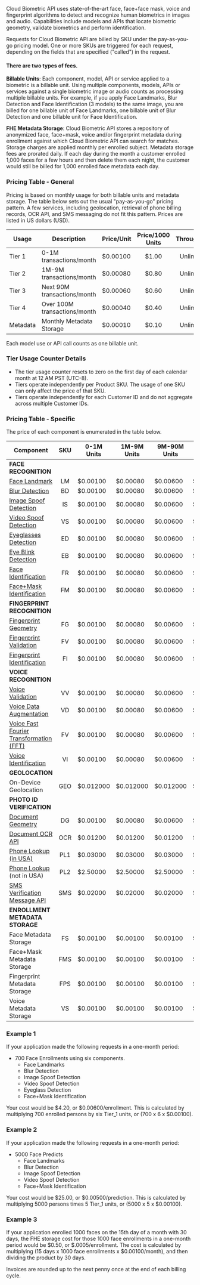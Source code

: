 Cloud Biometric API uses state-of-the-art face, face+face mask, voice and fingerprint algorithms to detect and recognize human biometrics in images and audio. Capabilities include models and APIs that locate biometric geometry, validate biometrics and perform identification. 

Requests for Cloud Biometric API are billed by SKU under the pay-as-you-go pricing model. One or more SKUs are triggered for each request, depending on the fields that are specified ("called") in the request. 

#### There are two types of fees.
**Billable Units**: Each component, model, API or service applied to a biometric is a billable unit. Using multiple components, models, APIs or services against a single biometric image or audio counts as processing multiple billable units. For example, if you apply Face Landmarks, Blur Detection and Face Identification (3 models) to the same image, you are billed for one billable unit of Face Landmarks, one billable unit of Blur Detection and one billable unit for Face Identification. 

**FHE Metadata Storage**: Cloud Biometric API stores a repository of anonymized face, face+mask, voice and/or fingerprint metadata during enrollment against which Cloud Biometric API can search for matches. Storage charges are applied monthly per enrolled subject. Metadata storage fees are prorated daily. If each day during the month a customer enrolled 1,000 faces for a few hours and then delete them each night, the customer would still be billed for 1,000 enrolled face metadata each day. 

### Pricing Table - General

Pricing is based on monthly usage for both billable units and metadata storage. The table below sets out the usual "pay-as-you-go" pricing pattern. A few services, including geolocation, retrieval of phone billing records, OCR API, and SMS messaging do not fit this pattern. Prices are listed in US dollars (USD). 

| Usage | Description | Price/Unit| Price/1000 Units | Throughput |
| ---- | ----------- | ------- | :-----------: | :-----------: | 
| Tier 1 | 0-1M transactions/month | $0.00100 | $1.00 | Unlimited |
| Tier 2 | 1M-9M transactions/month | $0.00080 | $0.80 | Unlimited |
| Tier 3 | Next 90M transactions/month | $0.00060 | $0.60 | Unlimited | 
| Tier 4 | Over 100M transactions/month | $0.00040 | $0.40 | Unlimited |
| Metadata | Monthly Metadata Storage | $0.00010 | $0.10 | Unlimited | 

Each model use or API call counts as one billable unit. 

### Tier Usage Counter Details 
* The tier usage counter resets to zero on the first day of each calendar month at 12 AM PST (UTC-8). 
* Tiers operate independently per Product SKU. The usage of one SKU can only affect the price of that SKU. 
* Tiers operate independently for each Customer ID and do not aggregate across multiple Customer IDs.
 
### Pricing Table - Specific
The price of each component is enumerated in the table below. 

| Component | SKU | 0-1M Units | 1M-9M Units | 9M-90M Units | >100M Units |
| ----------- | :-----: | ----------- | ----------- | ------- | ------- |
| **FACE RECOGNITION** | | | | | 
| [Face Landmark](https://github.com/openinfer/PrivateIdentity/wiki/Biometric-Ingestion-and-Helper-DNNs#face-face-wmask-and-fingerprint-geometry-detection-dnns)| LM | $0.00100 | $0.00080 | $0.00600 | $0.00400 |
| [Blur Detection](https://github.com/openinfer/PrivateIdentity/wiki/Biometric-Ingestion-and-Helper-DNNs#blurry-image-detect-dnn) | BD | $0.00100 | $0.00080 | $0.00600 | $0.00400 |
| [Image Spoof Detection](https://github.com/openinfer/PrivateIdentity/wiki/Biometric-Ingestion-and-Helper-DNNs#video-and-image-spoofing-detection-dnn-spoofing-prevention) | IS | $0.00100 | $0.00080 | $0.00600 | $0.00400 |
| [Video Spoof Detection](https://github.com/openinfer/PrivateIdentity/wiki/Biometric-Ingestion-and-Helper-DNNs#video-and-image-spoofing-detection-dnn-spoofing-prevention) | VS | $0.00100 | $0.00080 | $0.00600 | $0.00400 |
| [Eyeglasses Detection](https://github.com/openinfer/PrivateIdentity/wiki/Biometric-Ingestion-and-Helper-DNNs#active-liveness-dnn-spoofing-prevention) | ED | $0.00100 | $0.00080 | $0.00600 | $0.00400 |
| [Eye Blink Detection](https://github.com/openinfer/PrivateIdentity/wiki/Biometric-Ingestion-and-Helper-DNNs#active-liveness-dnn-spoofing-prevention) | EB | $0.00100 | $0.00080 | $0.00600 | $0.00400 |
| [Face Identification](https://github.com/openinfer/PrivateIdentity/wiki/Biometric-Ingestion-and-Helper-DNNs#face-facemask-and-fingerprint-embedding-dnns) | FR | $0.00100 | $0.00080 | $0.00600 | $0.00400 |
| [Face+Mask Identification](https://github.com/openinfer/PrivateIdentity/wiki/Biometric-Ingestion-and-Helper-DNNs#face-facemask-and-fingerprint-embedding-dnns) | FM | $0.00100 | $0.00080 | $0.00600 | $0.00400 |
| **FINGERPRINT RECOGNITION** | | | | | 
| [Fingerprint Geometry](https://github.com/openinfer/PrivateIdentity/wiki/Biometric-Ingestion-and-Helper-DNNs#face-face-wmask-and-fingerprint-geometry-detection-dnns) | FG | $0.00100 | $0.00080 | $0.00600 | $0.00400 |
| [Fingerprint Validation](https://github.com/openinfer/PrivateIdentity/wiki/Biometric-Ingestion-and-Helper-DNNs#face-face-with-mask--fingerprint-validation-dnns) | FV | $0.00100 | $0.00080 | $0.00600 | $0.00400 |
| [Fingerprint Identification](https://github.com/openinfer/PrivateIdentity/wiki/Biometric-Ingestion-and-Helper-DNNs#face-facemask-and-fingerprint-embedding-dnns) | FI | $0.00100 | $0.00080 | $0.00600 | $0.00400 |
| **VOICE RECOGNITION** | | | | | 
| [Voice Validation](https://github.com/openinfer/PrivateIdentity/wiki/Biometric-Ingestion-and-Helper-DNNs#voice-validation-dnn) | VV | $0.00100 | $0.00080 | $0.00600 | $0.00400 |
| [Voice Data Augmentation](https://github.com/openinfer/PrivateIdentity/wiki/Biometric-Ingestion-and-Helper-DNNs#voice-data-augmentation) | VD | $0.00100 | $0.00080 | $0.00600 | $0.00400 |
| [Voice Fast Fourier Transformation (FFT)](https://github.com/openinfer/PrivateIdentity/wiki/Biometric-Ingestion-and-Helper-DNNs#voice-pulse-code-modulation-pcm-transformation) | FV | $0.00100 | $0.00080 | $0.00600 | $0.00400 |
| [Voice Identification](https://github.com/openinfer/PrivateIdentity/wiki/Biometric-Ingestion-and-Helper-DNNs#voice-embedding-dnn) | VI | $0.00100 | $0.00080 | $0.00600 | $0.00400 |
| **GEOLOCATION** | | | | |
| On-Device Geolocation | GEO | $0.012000 | $0.012000 | $0.012000 | $0.012000 |
| **PHOTO ID VERIFICATION** | | | | | 
| [Document Geometry](https://github.com/openinfer/PrivateIdentity/wiki/Biometric-Ingestion-and-Helper-DNNs#document-geometry-detection-dnns) | DG | $0.00100 | $0.00080 | $0.00600 | $0.00400 |
| [Document OCR API](https://github.com/openinfer/PrivateIdentity/wiki/Biometric-Ingestion-and-Helper-DNNs#document-ocr-api) | OCR | $0.01200 | $0.01200 | $0.01200 | $0.01200 |
| [Phone Lookup (in USA)](https://github.com/openinfer/PrivateIdentity/wiki/Biometric-Ingestion-and-Helper-DNNs#mobile-billing-record-lookup-api) | PL1 | $0.03000 | $0.03000 | $0.03000 | $0.03000 |
| [Phone Lookup](https://github.com/openinfer/PrivateIdentity/wiki/Biometric-Ingestion-and-Helper-DNNs#mobile-billing-record-lookup-api) (not in USA) | PL2 | $2.50000 | $2.50000 | $2.50000 | $2.50000 | 
| [SMS Verification Message API](https://github.com/openinfer/PrivateIdentity/wiki/Biometric-Ingestion-and-Helper-DNNs#sms-verification-message-api) | SMS | $0.02000 | $0.02000 | $0.02000 | $0.02000 | 
| **ENROLLMENT METADATA STORAGE** | | | | |
| Face Metadata Storage | FS | $0.00100 | $0.00100 | $0.00100 | $0.00100 | 
| Face+Mask Metadata Storage | FMS | $0.00100 | $0.00100 | $0.00100 | $0.00100 |
| Fingerprint Metadata Storage | FPS | $0.00100 | $0.00100 | $0.00100 | $0.00100 |
| Voice Metadata Storage | VS | $0.00100 | $0.00100 | $0.00100 | $0.00100 |

### Example 1
If your application made the following requests in a one-month period:
* 700 Face Enrollments using six components.
  * Face Landmarks
  * Blur Detection
  * Image Spoof Detection
  * Video Spoof Detection 
  * Eyeglass Detection 
  * Face+Mask Identification 

Your cost would be $4.20, or $0.00600/enrollment. This is calculated by multiplying 700 enrolled persons by six Tier_1 units, or (700 x 6 x $0.00100).

### Example 2
If your application made the following requests in a one-month period:
* 5000 Face Predicts
  * Face Landmarks
  * Blur Detection
  * Image Spoof Detection
  * Video Spoof Detection 
  * Face+Mask Identification 

Your cost would be $25.00, or $0.00500/prediction. This is calculated by multiplying 5000 persons times 5 Tier_1 units, or (5000 x 5 x $0.00100).

### Example 3
If your application enrolled 1000 faces on the 15th day of a month with 30 days, the FHE storage cost for those 1000 face enrollments in a one-month period would be $0.50, or $.0005/enrollment. The cost is calculated by multiplying (15 days x 1000 face enrollments x $0.00100/month), and then dividing the product by 30 days. 

Invoices are rounded up to the next penny once at the end of each billing cycle.